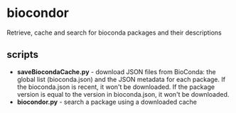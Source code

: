 # biocondor

Retrieve, cache and search for bioconda packages and their descriptions

## scripts

* **saveBiocondaCache.py** - download JSON files from BioConda: the global list (bioconda.json) and the JSON metadata for each package. If the bioconda.json is recent, it won't be downloaded. If the package version is equal to the version in bioconda.json, it won't be downloaded.
* **biocondor.py** - search a package using a downloaded cache
